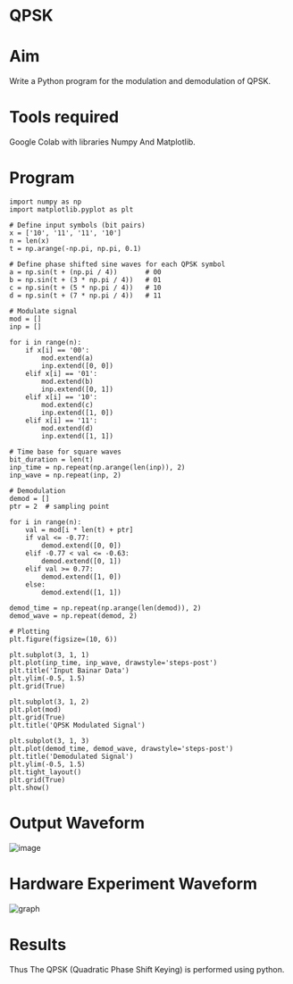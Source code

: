 # QPSK
# Aim
Write a Python program for the modulation and demodulation of QPSK.
# Tools required
Google Colab with libraries Numpy And Matplotlib.
# Program
```
import numpy as np
import matplotlib.pyplot as plt

# Define input symbols (bit pairs)
x = ['10', '11', '11', '10']
n = len(x)
t = np.arange(-np.pi, np.pi, 0.1)

# Define phase shifted sine waves for each QPSK symbol
a = np.sin(t + (np.pi / 4))       # 00
b = np.sin(t + (3 * np.pi / 4))   # 01
c = np.sin(t + (5 * np.pi / 4))   # 10
d = np.sin(t + (7 * np.pi / 4))   # 11

# Modulate signal
mod = []
inp = []

for i in range(n):
    if x[i] == '00':
        mod.extend(a)
        inp.extend([0, 0])
    elif x[i] == '01':
        mod.extend(b)
        inp.extend([0, 1])
    elif x[i] == '10':
        mod.extend(c)
        inp.extend([1, 0])
    elif x[i] == '11':
        mod.extend(d)
        inp.extend([1, 1])

# Time base for square waves
bit_duration = len(t)
inp_time = np.repeat(np.arange(len(inp)), 2)
inp_wave = np.repeat(inp, 2)

# Demodulation
demod = []
ptr = 2  # sampling point

for i in range(n):
    val = mod[i * len(t) + ptr]
    if val <= -0.77:
        demod.extend([0, 0])
    elif -0.77 < val <= -0.63:
        demod.extend([0, 1])
    elif val >= 0.77:
        demod.extend([1, 0])
    else:
        demod.extend([1, 1])

demod_time = np.repeat(np.arange(len(demod)), 2)
demod_wave = np.repeat(demod, 2)

# Plotting
plt.figure(figsize=(10, 6))

plt.subplot(3, 1, 1)
plt.plot(inp_time, inp_wave, drawstyle='steps-post')
plt.title('Input Bainar Data')
plt.ylim(-0.5, 1.5)
plt.grid(True)

plt.subplot(3, 1, 2)
plt.plot(mod)
plt.grid(True)
plt.title('QPSK Modulated Signal')

plt.subplot(3, 1, 3)
plt.plot(demod_time, demod_wave, drawstyle='steps-post')
plt.title('Demodulated Signal')
plt.ylim(-0.5, 1.5)
plt.tight_layout()
plt.grid(True)
plt.show()
```
# Output Waveform

![image](https://github.com/user-attachments/assets/f110c303-45d2-4597-8be2-c1e691a43aa5)


# Hardware Experiment Waveform

![graph](https://github.com/user-attachments/assets/c410d1a7-af67-4e73-8e08-48df3e74efa6)



# Results
Thus The QPSK (Quadratic Phase Shift Keying) is performed using python.
